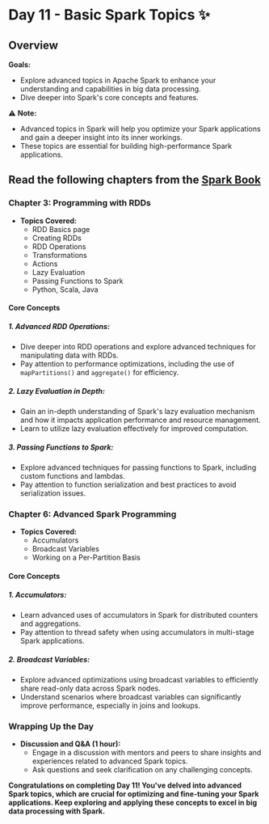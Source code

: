 # Day 11 - Basic Spark Topics :sparkles:

## Overview
**Goals:**
- Explore advanced topics in Apache Spark to enhance your understanding and capabilities in big data processing.
- Dive deeper into Spark's core concepts and features.

:warning: **Note:**
- Advanced topics in Spark will help you optimize your Spark applications and gain a deeper insight into its inner workings.
- These topics are essential for building high-performance Spark applications.

## Read the following chapters from the [Spark Book](https://github.com/hemant-rout/BigData/blob/master/Learning%20Spark%20%20Lightning-Fast%20Big%20Data%20Analysis%20.pdf)
### Chapter 3: Programming with RDDs

- **Topics Covered:**
  - RDD Basics page
  - Creating RDDs 
  - RDD Operations 
  - Transformations 
  - Actions 
  - Lazy Evaluation 
  - Passing Functions to Spark
  - Python, Scala, Java 

#### Core Concepts

##### 1. **Advanced RDD Operations:**
   - Dive deeper into RDD operations and explore advanced techniques for manipulating data with RDDs.
   - Pay attention to performance optimizations, including the use of `mapPartitions()` and `aggregate()` for efficiency.

##### 2. **Lazy Evaluation in Depth:**
   - Gain an in-depth understanding of Spark's lazy evaluation mechanism and how it impacts application performance and resource management.
   - Learn to utilize lazy evaluation effectively for improved computation.

##### 3. **Passing Functions to Spark:**
   - Explore advanced techniques for passing functions to Spark, including custom functions and lambdas.
   - Pay attention to function serialization and best practices to avoid serialization issues.

### Chapter 6: Advanced Spark Programming

- **Topics Covered:**
  - Accumulators 
  - Broadcast Variables 
  - Working on a Per-Partition Basis 

#### Core Concepts

##### 1. **Accumulators:**
   - Learn advanced uses of accumulators in Spark for distributed counters and aggregations.
   - Pay attention to thread safety when using accumulators in multi-stage Spark applications.

##### 2. **Broadcast Variables:**
   - Explore advanced optimizations using broadcast variables to efficiently share read-only data across Spark nodes.
   - Understand scenarios where broadcast variables can significantly improve performance, especially in joins and lookups.

### Wrapping Up the Day

- **Discussion and Q&A (1 hour):**
  - Engage in a discussion with mentors and peers to share insights and experiences related to advanced Spark topics.
  - Ask questions and seek clarification on any challenging concepts.

**Congratulations on completing Day 11! You've delved into advanced Spark topics, which are crucial for optimizing and fine-tuning your Spark applications. Keep exploring and applying these concepts to excel in big data processing with Spark.**

